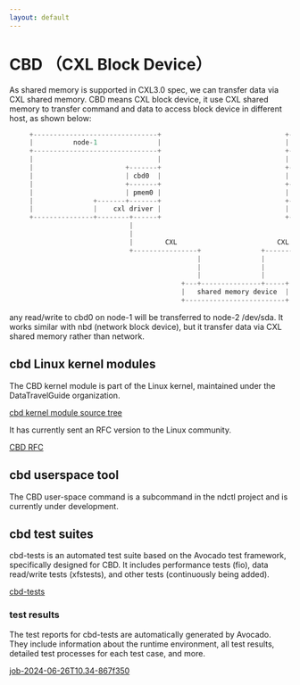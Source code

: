 ```yaml
---
layout: default
---
```


# CBD （CXL Block Device）

As shared memory is supported in CXL3.0 spec, we can transfer data via CXL shared memory. CBD means CXL block device, it use CXL shared memory 
to transfer command and data to access block device in different host, as shown below:

```js
     +-------------------------------+                               +------------------------------------+
     |          node-1               |                               |              node-2                |
     +-------------------------------+                               +------------------------------------+
     |                               |                               |                                    |
     |                       +-------+                               +---------+                          |
     |                       | cbd0  |                               | backend0+------------------+       |
     |                       +-------+                               +---------+                  |       |
     |                       | pmem0 |                               | pmem0   |                  v       |
     |               +-------+-------+                               +---------+----+     +---------------+
     |               |    cxl driver |                               | cxl driver   |     |   /dev/sda    |
     +---------------+--------+------+                               +-----+--------+-----+---------------+
                              |                                            |
                              |                                            |
                              |        CXL                         CXL     |
                              +----------------+               +-----------+
                                               |               |
                                               |               |
                                               |               |
                                           +---+---------------+-----+
                                           |   shared memory device  |
                                           +-------------------------+
```

any read/write to cbd0 on node-1 will be transferred to node-2 /dev/sda. It works similar with
nbd (network block device), but it transfer data via CXL shared memory rather than network.

## cbd Linux kernel modules

The CBD kernel module is part of the Linux kernel, maintained under the DataTravelGuide organization.

[cbd kernel module source tree](https://github.com/DataTravelGuide/linux)

It has currently sent an RFC version to the Linux community.

[CBD RFC](https://lore.kernel.org/lkml/20240422071606.52637-1-dongsheng.yang@easystack.cn/)

## cbd userspace tool

The CBD user-space command is a subcommand in the ndctl project and is currently under development.

## cbd test suites

cbd-tests is an automated test suite based on the Avocado test framework, specifically designed for CBD. 
It includes performance tests (fio), data read/write tests (xfstests), and other tests (continuously being added).

[cbd-tests](https://github.com/DataTravelGuide/cbd-tests)

### test results

The test reports for cbd-tests are automatically generated by Avocado.
They include information about the runtime environment, all test results, detailed test processes for each test case, and more.

[job-2024-06-26T10.34-867f350](./test-results/job-2024-06-26T10.34-867f350/results.html)



